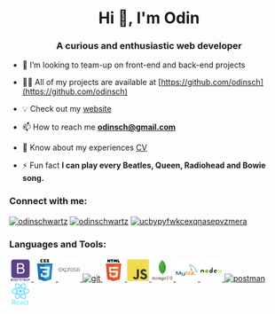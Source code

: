 <h1 align="center">Hi 👋, I'm Odin</h1>
<h3 align="center">A curious and enthusiastic web developer</h3>

- 👯 I’m looking to team-up on front-end and back-end projects 

- 👨‍💻 All of my projects are available at [https://github.com/odinsch](https://github.com/odinsch)

- 💡 Check out my [website](https://serene-sea-35235.herokuapp.com/)

- 📫 How to reach me **odinsch@gmail.com**

- 📄 Know about my experiences [CV](https://drive.google.com/file/d/1uA9r4NWk4u5ptCFZhcXV-GkBK4o4CXgn/view?usp=sharing)

- ⚡ Fun fact **I can play every Beatles, Queen, Radiohead and Bowie song.**

<h3 align="left">Connect with me:</h3>
<p align="left">
<a href="https://linkedin.com/in/odinschwartz" target="blank"><img align="center" src="https://cdns.iconmonstr.com/wp-content/assets/preview/2012/240/iconmonstr-linkedin-3.png" alt="odinschwartz" height="30" width="40" /></a>
<a href="https://instagram.com/odinschwartz" target="blank"><img align="center" src="https://seeklogo.com/images/I/instagram-logo-A807AD378B-seeklogo.com.png" alt="odinschwartz" height="30" width="40" /></a>
<a href="https://www.youtube.com/channel/UCbYPYfWkcexqNASepvzmErA" target="blank"><img align="center" src="https://upload.wikimedia.org/wikipedia/commons/thumb/8/8b/YouTube_dark_icon_%282017%29.svg/640px-YouTube_dark_icon_%282017%29.svg.png" alt="ucbypyfwkcexqnasepvzmera" height="30" width="40" /></a>
</p>

<h3 align="left">Languages and Tools:</h3>
<p align="left"> <a href="https://getbootstrap.com" target="_blank"> <img src="https://raw.githubusercontent.com/devicons/devicon/master/icons/bootstrap/bootstrap-plain-wordmark.svg" alt="bootstrap" width="40" height="40"/> </a> <a href="https://www.w3schools.com/css/" target="_blank"> <img src="https://raw.githubusercontent.com/devicons/devicon/master/icons/css3/css3-original-wordmark.svg" alt="css3" width="40" height="40"/> </a> <a href="https://expressjs.com" target="_blank"> <img src="https://raw.githubusercontent.com/devicons/devicon/master/icons/express/express-original-wordmark.svg" alt="express" width="40" height="40"/> </a> <a href="https://git-scm.com/" target="_blank"> <img src="https://www.vectorlogo.zone/logos/git-scm/git-scm-icon.svg" alt="git" width="40" height="40"/> </a> <a href="https://www.w3.org/html/" target="_blank"> <img src="https://raw.githubusercontent.com/devicons/devicon/master/icons/html5/html5-original-wordmark.svg" alt="html5" width="40" height="40"/> </a> <a href="https://developer.mozilla.org/en-US/docs/Web/JavaScript" target="_blank"> <img src="https://raw.githubusercontent.com/devicons/devicon/master/icons/javascript/javascript-original.svg" alt="javascript" width="40" height="40"/> </a> <a href="https://www.mongodb.com/" target="_blank"> <img src="https://raw.githubusercontent.com/devicons/devicon/master/icons/mongodb/mongodb-original-wordmark.svg" alt="mongodb" width="40" height="40"/> </a> <a href="https://www.mysql.com/" target="_blank"> <img src="https://raw.githubusercontent.com/devicons/devicon/master/icons/mysql/mysql-original-wordmark.svg" alt="mysql" width="40" height="40"/> </a> <a href="https://nodejs.org" target="_blank"> <img src="https://raw.githubusercontent.com/devicons/devicon/master/icons/nodejs/nodejs-original-wordmark.svg" alt="nodejs" width="40" height="40"/> </a> <a href="https://postman.com" target="_blank"> <img src="https://www.vectorlogo.zone/logos/getpostman/getpostman-icon.svg" alt="postman" width="40" height="40"/> </a> <a href="https://reactjs.org/" target="_blank"> <img src="https://raw.githubusercontent.com/devicons/devicon/master/icons/react/react-original-wordmark.svg" alt="react" width="40" height="40"/> </a> </p>
